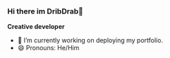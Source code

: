 ### Hi there im DribDrab👋
**Creative developer**

- 🔭 I’m currently working on deploying my portfolio.
- 😄 Pronouns: He/Him
